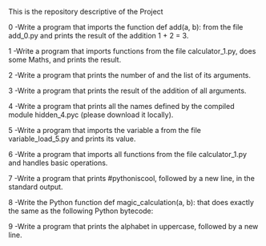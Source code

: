 
This is the repository descriptive of the Project

0 -Write a program that imports the function def add(a, b): from the file add_0.py and prints the result of the addition 1 + 2 = 3.

1 -Write a program that imports functions from the file calculator_1.py, does some Maths, and prints the result.

2 -Write a program that prints the number of and the list of its arguments.

3 -Write a program that prints the result of the addition of all arguments.

4 -Write a program that prints all the names defined by the compiled module hidden_4.pyc (please download it locally).

5 -Write a program that imports the variable a from the file variable_load_5.py and prints its value.

6 -Write a program that imports all functions from the file calculator_1.py and handles basic operations.

7 -Write a program that prints #pythoniscool, followed by a new line, in the standard output.

8 -Write the Python function def magic_calculation(a, b): that does exactly the same as the following Python bytecode:

9 -Write a program that prints the alphabet in uppercase, followed by a new line.

